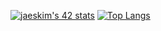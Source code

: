[![jaeskim's 42 stats](https://badge42.herokuapp.com/api/stats/agaliste?privacyName=true)](https://github.com/JaeSeoKim/badge42)
[![Top Langs](https://github-readme-stats.vercel.app/api/top-langs/?username=somedevv&layout=compact)](https://github.com/psoto-go/github-readme-stats)

<!--
**somedevv/somedevv** is a ✨ _special_ ✨ repository because its `README.md` (this file) appears on your GitHub profile.

Here are some ideas to get you started:

- 🔭 I’m currently working on ...
- 🌱 I’m currently learning ...
- 👯 I’m looking to collaborate on ...
- 🤔 I’m looking for help with ...
- 💬 Ask me about ...
- 📫 How to reach me: ...
- 😄 Pronouns: ...
- ⚡ Fun fact: ...
-->
